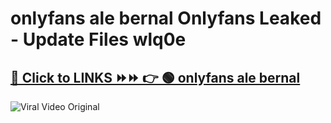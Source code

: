 
 # onlyfans ale bernal Onlyfans Leaked - Update Files wlq0e

## <h2><a href="https://clipsfans.com/onlyfans_ale_bernal&ref=git">🔗 Click to LINKS ⏩⏩ 👉 🟢 onlyfans ale bernal </a></h2>

<a href="https://clipsfans.com/onlyfans_ale_bernal&ref=git" rel="nofollow" data-target="animated-image.originalLink"><img src="https://i.ibb.co.com/xMMVF88/686577567.gif" alt="Viral Video Original" style="max-width: 100%; display: inline-block;" data-target="animated-image.originalImage"></a>

